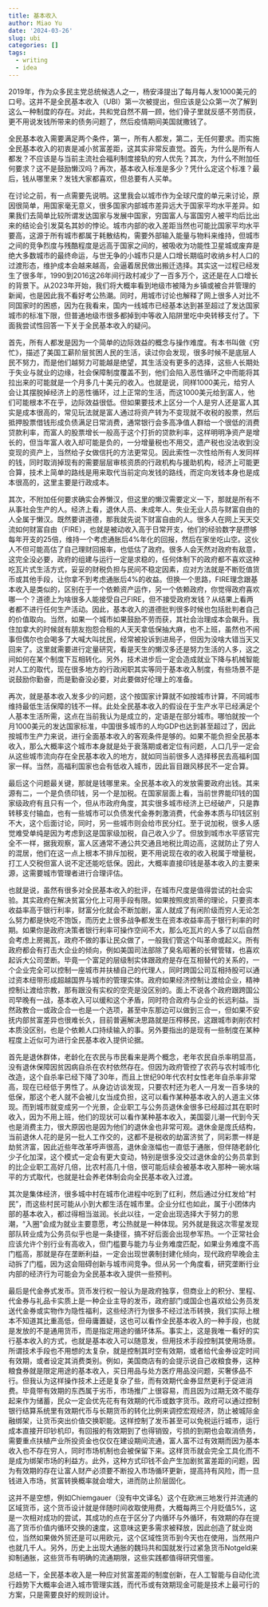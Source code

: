 ```yaml
---
title: 基本收入
author: Miao Yu
date: '2024-03-26'
slug: ubi
categories: []
tags:
  - writing
  - idea
---
```


2019年，作为众多民主党总统候选人之一，杨安泽提出了每月每人发1000美元的口号。这并不是全民基本收入（UBI）第一次被提出，但应该是公众第一次了解到这么一种制度的存在。对此，共和党自然不屑一顾，他们骨子里就反感不劳而获，更不用说发钱所带来的债务问题了，然后疫情期间美国就撒钱了。

全民基本收入需要满足两个条件，第一，所有人都发，第二，无任何要求。而实施全民基本收入的初衷是减小贫富差距，这其实非常反直觉。首先，为什么是所有人都发？不应该是与当前主流社会福利制度接轨的穷人优先？其次，为什么不附加任何要求？这不是鼓励懒汉吗？再次，基本收入标准是多少？凭什么定这个标准？最后，钱从哪里来？发钱大家都喜欢，但总要有人买单。

在讨论之前，有一点需要先说明。这里我会以城市作为全球尺度的单元来讨论，原因很简单，用国家毫无意义，很多国家内部城市差异远大于国家平均水平差异。如果我们去简单比较所谓发达国家与发展中国家，穷国富人与富国穷人被平均后比出来的结论会引发莫名其妙的悖论。城市内部的收入差距当然也可能比国家平均水平要高，这源于所有城市都属于耗散结构，需要外部输入能量与物料来维持，但城市之间的竞争烈度与残酷程度是远高于国家之间的，被吸收为功能性卫星城或废弃是绝大多数城市的最终命运，与世无争的小城市只是人口增长期临时收纳乡村人口的过渡形态，维护成本会越来越高，会逼着居民做出搬迁选择。其实这一过程已经发生了很多年，1990到2016这26年间行政村减少了一百多万个，这还是在人口增长的背景下。从2023年开始，我们将大概率看到地级市被降为乡镇或被合并管理的新闻，也是因此我不看好考公热潮。同时，用城市讨论也解释了网上很多人对比不同国家时的困惑，因为在我看来，国内一线城市已经基本达到甚至超过了发达国家城市的标准下限，但普通地级市很多都掉到中等收入陷阱里吃中央转移支付了。下面我尝试性回答一下关于全民基本收入的疑问。

首先，所有人都发是因为一个简单的边际效益的概念与操作难度。有本书叫做《穷忙》，描述了美国工薪阶层贫困人民的生活，读过你会发现，很多时候不是底层人民不努力，而是他们越努力可能越是绝望，其生活没有更多的选择，这些人长期处于失业与就业的边缘，社会保障制度覆盖不到，他们会陷入恶性循环之中而能将其拉出来的可能就是一个月多几十美元的收入。也就是说，同样1000美元，给穷人会让其摆脱掉经济上的恶性循环，过上正常的生活，而这1000美元给到富人，他们可能根本不在乎，边际效益很低。但如果要技术上区分一个人是穷人还是富人其实是成本很高的，常见玩法就是富人通过将资产转为不变现就不收税的股票，然后抵押股票借钱形成负债满足日常消费，通常银行会多高净值人群给一个很低的消费贷款利率，而富人的股票增长一般高于这个打折的贷款利率，这样明明净资产是增长的，但当年富人收入却可能是负的，一分增量税也不用交，遗产税也没法收到没变现的资产上，当然给子女做信托的方法更常见。因此索性一次性给所有人发同样的钱，同时取消掉现有的需要层层审核资质的行政机构与援助机构，经济上可能更合算，技术上简单的路线是用来取代当前定向发钱的路线，而定向发钱本身也是成本很高的，这里主要是行政成本。

其次，不附加任何要求确实会养懒汉，但这里的懒汉需要定义一下，那就是所有不从事社会生产的人。经济上看，退休人员、未成年人、失业无业人员与财富自由的人全属于懒汉。既然要讲道德，那我就先说下财富自由的人。很多人在网上天天交流如何财富自由（FIRE），也就是被动收入高于日常开支，他们的经验数字是攒够每年开支的25倍，维持一个考虑通胀后4%年化的回报，然后在家坐吃山空。这伙人不但可能高估了自己理财回报率，也低估了政府。很多人会天然对政府有敌意，这完全没必要，政府的组建与运行一定是求稳的，任何体制下的政府都不喜欢这种吃瓦片式生活方式，妥妥的财税负担与民间不稳定因素，应对方法就是不断贬值货币或其他手段，让你拿不到考虑通胀后4%的收益。但换一个思路，FIRE理念跟基本收入是类似的，区别在于一个依赖资产运作，另一个依赖政府，你觉得政府喜欢哪一个？道德上为啥很多人能接受自己FIRE，但不接受政府发钱？从结果上看两者都不进行任何生产活动。因此，基本收入的道德批判很多时候也包括批判者自己的价值取向。当然，如果一个城市如果鼓励不劳而获，其社会治理成本会飙升。我住加拿大的时候就有朋友抱怨合租的人天天拿低保抽大麻，也不上班，虽然也不闹事但偶尔也会喝多了大喊大叫扰民，经常被投诉到进局子，但因为没啥大错当天又回来了。这里就需要进行定量研究，看是天生的懒汉多还是努力生活的人多，这之间如何在某个制度下互相转化。另外，技术进步后一定会造成就业下降与机械智能对人工的取代，现在很多地方的行政闲职其实等同于基本收入制度，有些场景不是说鼓励你勤奋，而是勤奋没必要，对此要做好伦理上的准备。

再次，就是基本收入发多少的问题，这个按国家计算就不如按城市计算，不同城市维持最低生活保障的钱不一样。此处全民基本收入的假设在于生产水平已经满足个人基本生活所需，这点在当前我认为是成立的，定语是在部分城市。哪怕就按一个月1000美元的发达国家标准，中国很多城市的人均GDP也达到甚至超过了，因此按城市生产力来说，进行全面基本收入的客观条件是够的。如果不能负担全民基本收入，那么大概率这个城市本身就是处于衰落期或者定位有问题，人口几乎一定会从这些城市流向存在全民基本收入的地方，就如同当前很多人选择移民去高福利国家一样。当然，高福利国家也会有低收入城市，因此盲目跟风移民不一定合算。

最后这个问题最关键，那就是钱哪里来。全民基本收入的发放需要政府出钱。其来源有二，一个是负债印钱，另一个是加税。在国家层面上看，当前世界能印钱的国家级政府有且只有一个，但从市政府角度，其实很多城市经济上已经破产，只是靠转移支付输血，也有一些城市可以负债发代金券刺激消费，代金券本质与印钱区别不大，这个后面讨论，同时，另一些城市则会给市民分红。至于说加税，很多人感觉难受单纯是因为考虑到这是国家级加税，自己收入少了。但放到城市水平感官完全不一样，据我观察，富人区通常不通公共交通且地税比周边高，这就防止了穷人的混居，他们在这一点上根本不排斥加税，更不用说现在收的收入税属于增量税，打工人交税但富人说不定还能吃低保。因此，大概率直接印钱是基本收入的主要来源，这需要城市管理者进行合理评估。

也就是说，虽然有很多对全民基本收入的批评，在城市尺度是值得尝试的社会实验。其实政府在解决贫富分化上可用手段有限。如果按照皮凯蒂的理论，只要资本收益率高于银行利率，财富分化就会不断加剧，富人就成了有闲阶级而穷人无论怎么努力都是快吃不饱饭，而历史上很多战争都发生在资本收益率高于银行利率的时期。如果你是政府决策者银行利率可操作空间不大，那么吃瓦片的人多了以后自然会考虑上房揭瓦，政府不做的事让民众做了，一般我们管这个叫革命或起义。所有政府都会有打击大企业的倾向，例如美国司法部除了臭名昭著的长臂管辖，也喜欢起诉大公司垄断。毕竟一个富足的层级制实体跟政府是存在互相替代的关系的，一个企业完全可以控制一座城市并扶植自己的代理人，同时跨国公司互相持股可以通过资本纽带形成超越国界与城市的管理实体。政府如果经济控制让渡给企业，精神控制让渡给宗教，那有跟没有实权的空壳是没区别的。面上不说各个政府跟跨国公司早晚有一战，基本收入可以缓和这个矛盾，同时符合政府与企业的长远利益。当然政教合一或政企合一也是一个选项，甚至中东那边可以做到三合一，但如果不安抚内部贫富差异也很难长久，目前普遍解决思路就是压榨移民，这跟城市剥削农村本质没区别，也是个依赖人口持续输入的事。另外要指出的是现有一些制度在某种程度上近似可为进行全民基本收入提供论据。

首先是退休群体，老龄化在农民与市民看来是两个概念，老年农民自杀率明显高，没有退休保障因贫因病自杀在农村依然存在。但因为政府管控了农药与农村城市化改造，这个自杀率已经下降了30年，而且上世纪90年代农村女性老年自杀率非常高，现在已经低于男性了。从身边访谈发现，只要农村还为老人一月发一百多块的低保，那这个老人就不会被儿女当成负担，这可以看作某种基本收入的人道主义体现。而到城市就变成另一个光景，企业职工与公务员退休金很多已经超过其在职时收入，因为不用上班，他们的现状可以看作某种基本收入，美国婴儿潮一代到今天也是消费主力，很大原因也是因为他们的退休金也非常可观。退休金是庞氏结构，当前退休人花的是另一批人工作交的，这都不是税收的劫富济贫了，同彩票一样是劫贫济富，因此近些年改革呼声很高，退休金涨幅也一直低于通胀，但伴随老龄化少子化加深，这个模式一定会有更大变动，特别是很多没交过退休金的公务员拿到的比企业职工高好几倍，比农村高几十倍，很可能后续会被基本收入那种一碗水端平的方式取代，也就是社会养老体制会向全民基本收入过渡。

其次是集体经济，很多城中村在城市化进程中吃到了红利，然后通过分红发给“村民”，而这些村民可能从小到大都生活在城市里。企业分红也如此，属于小团体内部的基本收入，都过得相当滋润。长此以往，一定会出现选择大于努力的思潮，“入圈”会成为就业主要意愿，考公热就是一种体现。另外就是我这次零星发现部队转业成为公务员似乎也是一条捷径，搞不好后面会出现参军热。一个正常社会应该允许个别行业有高收入，但门槛要与能力与业务难度匹配，如果业务难度不高门槛高，那就是存在垄断利益，一定会出现世袭制封建化倾向，现代政府早晚会主动拆了门槛，因为这会阻碍创新与城市间竞争。但从另一个角度看，研究垄断行业内部的经济行为可能会为全民基本收入提供一些预判。

最后是代金券式发币。货币发行权一般认为是政府独享，但商业上的积分、里程、代金券与礼品卡实质上是一种企业主导的发币，政府部门或国企也喜欢给公务员发送代金券或实物作为隐性福利，这些经济行为很多不经过法币转换，我们实际上根本不知道其比重高低，但毋庸置疑，这也可以看作全民基本收入的一种手段，也就是发放的不是通用货币，而是指定用途的循环体系。事实上，这是我唯一看好的实行基本收入的方式，也就是基本收入可以随意发，但用技术手段控制其使用场景。所谓技术手段也不用想的太复杂，就是控制其时空有效期，或者给代金券设定时间有效期，或者设定其消费类别。例如，美国商店有的会提示说自己收粮食券，这种粮食券就是限定用途的基本收入，买日用品与处方医疗用品没问题，买奢侈品不行。但我认为这样操作技术上还是复杂了些，而有效期代金券显然更利于促进消费。毕竟带有效期的东西属于劣币，市场推广上很容易，而且因为过期无效不能存起来作为储蓄，民众一定会优先花有有效期的代币或数字货币。政府可以通过控制银行结算系统里有效期代币与长期货币的转化比例来调控宏观经济，防止被城际金融绑架，让货币突出价值交换职能。这样控制了发币甚至可以免税运行城市，运行成本直接开印钞机印，有回报的有效期到了也得销毁，亏损的到期也会取消债务，需要重点扶植产业所投资金也仅仅在建设期间流通，富人富不过有效期而因为基本收入也不存在穷人，同时市场机制也会被保留下来。这样货币就会完全工具化而不是成为绑架市场的利益方。此外，这种方式印钱不会产生加剧贫富差距的问题，因为有效期的存在让富人财产必须要不断投入市场循环更新，提高持有风险，而一旦钱进入市场，贫富转换概率就会增大，进而防止阶层固化。

这并不是空想，例如Chiemgauer（没有中文译名）这个在欧洲三地发行并流通的区域货币，这个货币设计就是伴随时间收取使用费，大概每两三个月贬值5%，这是一次相对成功的尝试，其成功的点在于区分了内循环与外循环，有效期的存在提高了货币价值内循环交换的速度，这意味这更多需求被释放，因此创造了就业岗位，当然如果做外贸还是可以用欧元，这个区域性货币到今天也在使用，当然用户也就几千人。另外，历史上出现大通胀的魏玛共和国就发行过紧急货币Notgeld来抑制通胀，这些货币有明确的流通期限，这些实践都值得研究借鉴。

总结一下，全民基本收入是一种应对贫富差距的制度创新，在人工智能与自动化流行趋势下大概率会进入城市管理实践，而代币或有效期现金可能是技术上最可行的方案，只是需要良好的规则设计。
